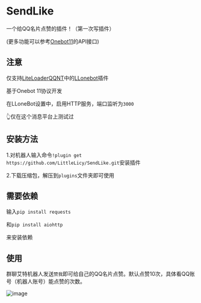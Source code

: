 # SendLike

一个给QQ名片点赞的插件！（第一次写插件）

(更多功能可以参考[Onebot11](https://github.com/botuniverse/onebot-11)的API接口)

## 注意

仅支持[LiteLoaderQQNT](https://github.com/LiteLoaderQQNT/LiteLoaderQQNT)中的[LLonebot](https://github.com/LLOneBot/LLOneBot)插件

基于Onebot 11协议开发

在LLoneBot设置中，启用HTTP服务，端口监听为`3000`

👆仅在这个消息平台上测试过

## 安装方法

 1.对机器人输入命令`!plugin get https://github.com/LittleLicy/SendLike.git`安装插件

 2.下载压缩包，解压到`plugins`文件夹即可使用

## 需要依赖

输入`pip install requests`

和`pip install aiohttp`

来安装依赖

## 使用

群聊艾特机器人发送`赞我`即可给自己的QQ名片点赞。默认点赞10次，具体看QQ账号（机器人账号）能点赞的次数。

![image](https://github.com/user-attachments/assets/e27da724-92b6-48a2-85f7-77a728334a8e)

